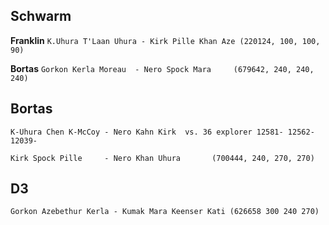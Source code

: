 ## Schwarm

**Franklin** `K.Uhura T'Laan Uhura - Kirk Pille Khan Aze (220124, 100, 100, 90)`

**Bortas** `Gorkon Kerla Moreau  - Nero Spock Mara     (679642, 240, 240, 240)`

## Bortas

`K-Uhura Chen K-McCoy - Nero Kahn Kirk  vs. 36 explorer 12581- 12562- 12039-`

`Kirk Spock Pille     - Nero Khan Uhura       (700444, 240, 270, 270)`

## D3
`Gorkon Azebethur Kerla - Kumak Mara Keenser Kati (626658 300 240 270)`

